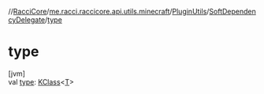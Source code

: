 //[RacciCore](../../../../index.md)/[me.racci.raccicore.api.utils.minecraft](../../index.md)/[PluginUtils](../index.md)/[SoftDependencyDelegate](index.md)/[type](type.md)

# type

[jvm]\
val [type](type.md): [KClass](https://kotlinlang.org/api/latest/jvm/stdlib/kotlin.reflect/-k-class/index.html)&lt;[T](index.md)&gt;
